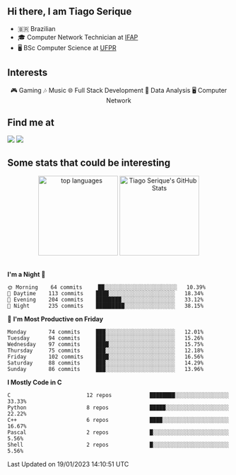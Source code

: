 
<h2> Hi there, I am Tiago Serique</h2>

<div>
	<ul>
		<li>🇧🇷 Brazilian</li>
		<li>🎓 Computer Network Technician at <a href="https://www.ifap.edu.br/">IFAP</a></li>
		<li>🖥️ BSc Computer Science at <a href="https://www.ufpr.br/portalufpr/">UFPR</a></li>
	</ul>
</div>


<h2>Interests</h2>

<div align="center">
	🎮 Gaming 🎶 Music 🌐 Full Stack Development 🎲 Data Analysis 🖥️ Computer Network
</div>

<h2>Find me at</h2>

<div>
	<a href="https://www.linkedin.com/in/tiago-serique"><img src="https://img.shields.io/badge/LinkedIn-0077B5?style=for-the-badge&logo=linkedin&logoColor=white"></a>
	<a href="https://www.instagram.com/tecseit/"><img src="https://img.shields.io/badge/Instagram-E4405F?style=for-the-badge&logo=instagram&logoColor=white"></a>
</div>

<h2>Some stats that could be interesting</h2>

<div align="center">
	<img height="180em" src="https://github-readme-stats.vercel.app/api/top-langs/?layout=compact&theme=tokyonight&username=tiagoserique&langs_count=10&hide=makefile&exclude_repo=vim-mods" alt="top languages">
	<img height="180em" src="https://github-readme-stats.vercel.app/api?username=tiagoserique&count_private=true&show_icons=true&theme=tokyonight&include_all_commits=true" alt="Tiago Serique's GitHub Stats">
</div> 

<br>

<!--START_SECTION:waka-->
**I'm a Night 🦉** 

```text
🌞 Morning    64 commits     ██░░░░░░░░░░░░░░░░░░░░░░░   10.39% 
🌆 Daytime    113 commits    ████░░░░░░░░░░░░░░░░░░░░░   18.34% 
🌃 Evening    204 commits    ████████░░░░░░░░░░░░░░░░░   33.12% 
🌙 Night      235 commits    █████████░░░░░░░░░░░░░░░░   38.15%

```
📅 **I'm Most Productive on Friday** 

```text
Monday       74 commits     ███░░░░░░░░░░░░░░░░░░░░░░   12.01% 
Tuesday      94 commits     ███░░░░░░░░░░░░░░░░░░░░░░   15.26% 
Wednesday    97 commits     ████░░░░░░░░░░░░░░░░░░░░░   15.75% 
Thursday     75 commits     ███░░░░░░░░░░░░░░░░░░░░░░   12.18% 
Friday       102 commits    ████░░░░░░░░░░░░░░░░░░░░░   16.56% 
Saturday     88 commits     ███░░░░░░░░░░░░░░░░░░░░░░   14.29% 
Sunday       86 commits     ███░░░░░░░░░░░░░░░░░░░░░░   13.96%

```


**I Mostly Code in C** 

```text
C                        12 repos            ████████░░░░░░░░░░░░░░░░░   33.33% 
Python                   8 repos             █████░░░░░░░░░░░░░░░░░░░░   22.22% 
C++                      6 repos             ████░░░░░░░░░░░░░░░░░░░░░   16.67% 
Pascal                   2 repos             █░░░░░░░░░░░░░░░░░░░░░░░░   5.56% 
Shell                    2 repos             █░░░░░░░░░░░░░░░░░░░░░░░░   5.56%

```



 Last Updated on 19/01/2023 14:10:51 UTC
<!--END_SECTION:waka-->
